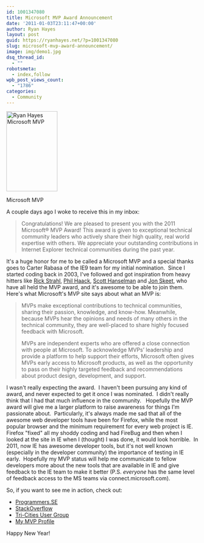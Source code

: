 ```yaml
---
id: 1001347080
title: Microsoft MVP Award Announcement
date: '2011-01-03T23:11:47+00:00'
author: Ryan Hayes
layout: post
guid: https://ryanhayes.net/?p=1001347080
slug: microsoft-mvp-award-announcement/
image: img/demo1.jpg
dsq_thread_id:
  - ""
robotsmeta:
  - index,follow
wpb_post_views_count:
  - "1786"
categories:
  - Community
---
```

<div id="attachment_100134" style="width: 144px" class="wp-caption alignleft">
  <a href="https://beta.ryanhayes.netimg/wp-content/uploads/2011/01/mvp.jpg"><img class="size-medium wp-image-1001347079  " title="Microsoft MVP" src="https://ryanhayes.wpengine.comimg/wp-content/uploads/2013/10/mvp_cdzier-192x300.jpg" alt="Ryan Hayes Microsoft MVP" width="134" height="210" /></a>
  
  <p class="wp-caption-text">
    Microsoft MVP
  </p>
</div>

A couple days ago I woke to receive this in my inbox:

> Congratulations! We are pleased to present you with the 2011 Microsoft® MVP Award! This award is given to exceptional technical community leaders who actively share their high quality, real world expertise with others. We appreciate your outstanding contributions in Internet Explorer technical communities during the past year.

It's a huge honor for me to be called a Microsoft MVP and a special thanks goes to Carter Rabasa of the IE9 team for my initial nomination.  Since I started coding back in 2003, I've followed and got inspiration from heavy hitters like [Rick Strahl](https://www.west-wind.com/weblog/), [Phil Haack](https://haacked.com/), [Scott Hanselman](https://www.hanselman.com/blog/) and [Jon Skeet](https://stackoverflow.com/users/22656/jon-skeet), who have all held the MVP award, and it's awesome to be able to join them.  Here's what Microsoft's MVP site says about what an MVP is:

<!--more-->

> MVPs make exceptional contributions to technical communities, sharing their passion, knowledge, and know-how. Meanwhile, because MVPs hear the opinions and needs of many others in the technical community, they are well-placed to share highly focused feedback with Microsoft.
> 
> MVPs are independent experts who are offered a close connection with people at Microsoft. To acknowledge MVPs’ leadership and provide a platform to help support their efforts, Microsoft often gives MVPs early access to Microsoft products, as well as the opportunity to pass on their highly targeted feedback and recommendations about product design, development, and support.

I wasn't really expecting the award.  I haven't been pursuing any kind of award, and never expected to get it once I was nominated.  I didn't really think that I had that much influence in the community.   Hopefully the MVP award will give me a larger platform to raise awareness for things I'm passionate about.  Particularly, it's always made me sad that all of the awesome web developer tools have been for Firefox, while the most popular browser and the minimum requirement for every web project is IE.  Firefox "fixed" all my shoddy coding and had FireBug and then when I looked at the site in IE when I (thought) I was done, it would look horrible.  In 2011, now IE has awesome developer tools, but it's not well known (especially in the developer community) the importance of testing in IE early.  Hopefully my MVP status will help me communicate to fellow developers more about the new tools that are available in IE and give feedback to the IE team to make it better (P.S. _everyone_ has the same level of feedback access to the MS teams via connect.microsoft.com).

So, if you want to see me in action, check out:

  * [Programmers.SE](https://programmers.stackexchange.com/users/1521/ryan-hayes)
  * [StackOverflow](https://stackoverflow.com/users/403661/ryan-hayes)
  * [Tri-Cities User Group](https://www.tricitiesug.net/)
  * [My MVP Profile](https://mvp.support.microsoft.com/profile/Ryan.Hayes)

Happy New Year!
